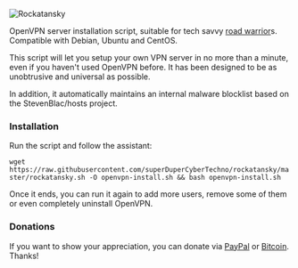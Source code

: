 ![Rockatansky](https://raw.githubusercontent.com/superDuperCyberTechno/rockatansky/master/header.png)

OpenVPN server installation script, suitable for tech savvy [road warrior](http://en.wikipedia.org/wiki/Road_warrior_%28computing%29)s. Compatible with Debian, Ubuntu and CentOS.

This script will let you setup your own VPN server in no more than a minute, even if you haven't used OpenVPN before. It has been designed to be as unobtrusive and universal as possible.

In addition, it automatically maintains an internal malware blocklist based on the StevenBlac/hosts project.

### Installation
Run the script and follow the assistant:

`wget https://raw.githubusercontent.com/superDuperCyberTechno/rockatansky/master/rockatansky.sh -O openvpn-install.sh && bash openvpn-install.sh`

Once it ends, you can run it again to add more users, remove some of them or even completely uninstall OpenVPN.
### Donations

If you want to show your appreciation, you can donate via [PayPal](https://www.paypal.com/cgi-bin/webscr?cmd=_s-xclick&hosted_button_id=VBAYDL34Z7J6L) or [Bitcoin](https://pastebin.com/raw/M2JJpQpC). Thanks!
